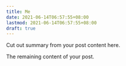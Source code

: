 ```yaml
---
title: Me
date: 2021-06-14T06:57:55+08:00
lastmod: 2021-06-14T06:57:55+08:00
draft: true
---
```


Cut out summary from your post content here.

<!--more-->

The remaining content of your post.
